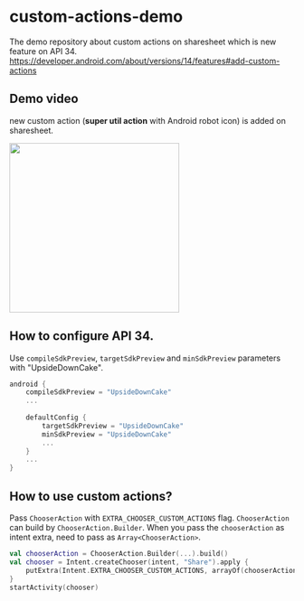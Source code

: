 # custom-actions-demo
The demo repository about custom actions on sharesheet which is new feature on API 34.
https://developer.android.com/about/versions/14/features#add-custom-actions

## Demo video
new custom action (**super util action** with Android robot icon) is added on sharesheet.

<img src="https://user-images.githubusercontent.com/7840108/232821633-58dd4571-3a05-481c-ab88-4f7b5cbc8d6e.gif" width="300" />


## How to configure API 34.
Use `compileSdkPreview`, `targetSdkPreview` and `minSdkPreview` parameters with "UpsideDownCake".

```build.gradle.kts (:app)
android {
    compileSdkPreview = "UpsideDownCake"
    ...
    
    defaultConfig {
        targetSdkPreview = "UpsideDownCake"
        minSdkPreview = "UpsideDownCake"
        ...
    }
    ...
}
```

## How to use custom actions?
Pass `ChooserAction` with `EXTRA_CHOOSER_CUSTOM_ACTIONS` flag. `ChooserAction` can build by `ChooserAction.Builder`.
When you pass the `chooserAction` as intent extra, need to pass as `Array<ChooserAction>`.

```kotlin
val chooserAction = ChooserAction.Builder(...).build()
val chooser = Intent.createChooser(intent, "Share").apply {
    putExtra(Intent.EXTRA_CHOOSER_CUSTOM_ACTIONS, arrayOf(chooserAction))
}
startActivity(chooser)
```
